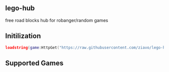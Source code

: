 ## lego-hub
free road blocks hub for robanger/random games

## Initilization
```lua
loadstring(game:HttpGet("https://raw.githubusercontent.com/ziavo/lego-hub/main/loader.lua"))()
```
## Supported Games